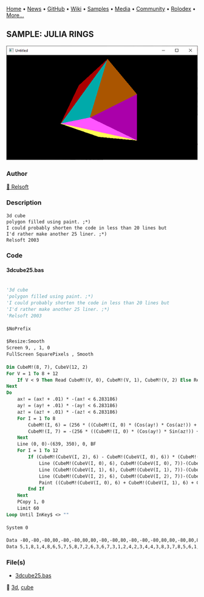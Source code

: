 [Home](https://qb64.com) • [News](../../news.md) • [GitHub](../../github.md) • [Wiki](../../wiki.md) • [Samples](../../samples.md) • [Media](../../media.md) • [Community](../../community.md) • [Rolodex](../../rolodex.md) • [More...](../../more.md)

## SAMPLE: JULIA RINGS

![screenshot.png](img/screenshot.png)

### Author

[🐝 Relsoft](../relsoft.md) 

### Description

```text
3d cube
polygon filled using paint. ;*)
I could probably shorten the code in less than 20 lines but
I'd rather make another 25 liner. ;*)
Relsoft 2003
```

### Code

#### 3dcube25.bas

```vb

'3d cube
'polygon filled using paint. ;*)
'I could probably shorten the code in less than 20 lines but
'I'd rather make another 25 liner. ;*)
'Relsoft 2003

$NoPrefix

$Resize:Smooth
Screen 9, , 1, 0
FullScreen SquarePixels , Smooth

Dim CubeM!(8, 7), CubeV(12, 2)
For V = 1 To 8 + 12
    If V < 9 Then Read CubeM!(V, 0), CubeM!(V, 1), CubeM!(V, 2) Else Read CubeV(V - 8, 0), CubeV(V - 8, 1), CubeV(V - 8, 2)
Next
Do
    ax! = (ax! + .01) * -(ax! < 6.283186)
    ay! = (ay! + .01) * -(ay! < 6.283186)
    az! = (az! + .01) * -(az! < 6.283186)
    For I = 1 To 8
        CubeM!(I, 6) = (256 * ((CubeM!(I, 0) * (Cos(ay!) * Cos(az!)) + CubeM!(I, 1) * (Cos(ax!) * -Sin(az!) + Sin(ax!) * Sin(ay!) * Cos(az!)) + CubeM!(I, 2) * (-Sin(ax!) * -Sin(az!) + Cos(ax!) * Sin(ay!) * Cos(az!)))) \ (256 - ((CubeM!(I, 0) * (-Sin(ay!)) + CubeM!(I, 1) * (Sin(ax!) * Cos(ay!)) + CubeM!(I, 2) * (Cos(ax!) * Cos(ay!)))))) + 320
        CubeM!(I, 7) = -(256 * ((CubeM!(I, 0) * (Cos(ay!) * Sin(az!)) + CubeM!(I, 1) * (Cos(ax!) * Cos(az!) + Sin(ax!) * Sin(ay!) * Sin(az!)) + CubeM!(I, 2) * (-Sin(ax!) * Cos(az!) + Cos(az!) * Sin(ay!) * Sin(az!)))) \ (256 - ((CubeM!(I, 0) * (-Sin(ay!)) + CubeM!(I, 1) * (Sin(ax!) * Cos(ay!)) + CubeM!(I, 2) * (Cos(ax!) * Cos(ay!)))))) + 175
    Next
    Line (0, 0)-(639, 350), 0, BF
    For I = 1 To 12
        If (CubeM!(CubeV(I, 2), 6) - CubeM!(CubeV(I, 0), 6)) * (CubeM!(CubeV(I, 1), 7) - CubeM!(CubeV(I, 0), 7)) - (CubeM!(CubeV(I, 1), 6) - CubeM!(CubeV(I, 0), 6)) * (CubeM!(CubeV(I, 2), 7) - CubeM!(CubeV(I, 0), 7)) < -256 Then
            Line (CubeM!(CubeV(I, 0), 6), CubeM!(CubeV(I, 0), 7))-(CubeM!(CubeV(I, 1), 6), CubeM!(CubeV(I, 1), 7)), I + 2
            Line (CubeM!(CubeV(I, 1), 6), CubeM!(CubeV(I, 1), 7))-(CubeM!(CubeV(I, 2), 6), CubeM!(CubeV(I, 2), 7)), I + 2
            Line (CubeM!(CubeV(I, 2), 6), CubeM!(CubeV(I, 2), 7))-(CubeM!(CubeV(I, 0), 6), CubeM!(CubeV(I, 0), 7)), I + 2
            Paint ((CubeM!(CubeV(I, 0), 6) + CubeM!(CubeV(I, 1), 6) + CubeM!(CubeV(I, 2), 6)) \ 3, (CubeM!(CubeV(I, 0), 7) + CubeM!(CubeV(I, 1), 7) + CubeM!(CubeV(I, 2), 7)) \ 3), I + 2
        End If
    Next
    PCopy 1, 0
    Limit 60
Loop Until InKey$ <> ""

System 0

Data -80,-80,-80,80,-80,-80,80,80,-80,-80,80,-80,-80,-80,80,80,-80,80,80,80,80,-80,80,80
Data 5,1,8,1,4,8,6,5,7,5,8,7,2,6,3,6,7,3,1,2,4,2,3,4,4,3,8,3,7,8,5,6,1,6,2,1

```

### File(s)

* [3dcube25.bas](src/3dcube25.bas)

🔗 [3d](../3d.md), [cube](../cube.md)
